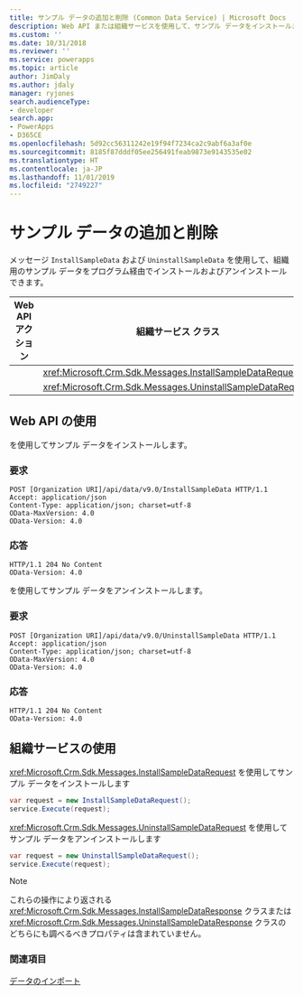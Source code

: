 ```yaml
---
title: サンプル データの追加と削除 (Common Data Service) | Microsoft Docs
description: Web API または組織サービスを使用して、サンプル データをインストールまたはアンインストールする方法
ms.custom: ''
ms.date: 10/31/2018
ms.reviewer: ''
ms.service: powerapps
ms.topic: article
author: JimDaly
ms.author: jdaly
manager: ryjones
search.audienceType:
- developer
search.app:
- PowerApps
- D365CE
ms.openlocfilehash: 5d92cc56311242e19f94f7234ca2c9abf6a3af0e
ms.sourcegitcommit: 8185f87dddf05ee256491feab9873e9143535e02
ms.translationtype: HT
ms.contentlocale: ja-JP
ms.lasthandoff: 11/01/2019
ms.locfileid: "2749227"
---
```

# <a name="add-and-remove-sample-data"></a>サンプル データの追加と削除

メッセージ `InstallSampleData` および `UninstallSampleData` を使用して、組織用のサンプル データをプログラム経由でインストールおよびアンインストールできます。 

|Web API アクション |組織サービス クラス|
|--|--|
|<xref href="Microsoft.Dynamics.CRM.InstallSampleData?text=InstallSampleData Action" /> |<xref:Microsoft.Crm.Sdk.Messages.InstallSampleDataRequest>|
|<xref href="Microsoft.Dynamics.CRM.UninstallSampleData?text=UninstallSampleData Action" />|<xref:Microsoft.Crm.Sdk.Messages.UninstallSampleDataRequest>|

## <a name="using-the-web-api"></a>Web API の使用

<xref href="Microsoft.Dynamics.CRM.InstallSampleData?text=InstallSampleData Action" /> を使用してサンプル データをインストールします。

### <a name="request"></a>要求

```http
POST [Organization URI]/api/data/v9.0/InstallSampleData HTTP/1.1
Accept: application/json
Content-Type: application/json; charset=utf-8
OData-MaxVersion: 4.0
OData-Version: 4.0
```
### <a name="response"></a>応答

```http
HTTP/1.1 204 No Content
OData-Version: 4.0
```

<xref href="Microsoft.Dynamics.CRM.UninstallSampleData?text=UninstallSampleData Action" /> を使用してサンプル データをアンインストールします。

### <a name="request"></a>要求

```http
POST [Organization URI]/api/data/v9.0/UninstallSampleData HTTP/1.1
Accept: application/json
Content-Type: application/json; charset=utf-8
OData-MaxVersion: 4.0
OData-Version: 4.0
```
### <a name="response"></a>応答

```http
HTTP/1.1 204 No Content
OData-Version: 4.0
```

## <a name="using-the-organization-service"></a>組織サービスの使用

<xref:Microsoft.Crm.Sdk.Messages.InstallSampleDataRequest> を使用してサンプル データをインストールします

```csharp
var request = new InstallSampleDataRequest();
service.Execute(request);
```

<xref:Microsoft.Crm.Sdk.Messages.UninstallSampleDataRequest> を使用してサンプル データをアンインストールします

```csharp
var request = new UninstallSampleDataRequest();
service.Execute(request);
```

> [!NOTE]
> これらの操作により返される <xref:Microsoft.Crm.Sdk.Messages.InstallSampleDataResponse> クラスまたは <xref:Microsoft.Crm.Sdk.Messages.UninstallSampleDataResponse> クラスのどちらにも調べるべきプロパティは含まれていません。

### <a name="see-also"></a>関連項目

[データのインポート](import-data.md)